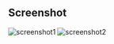 ## Screenshot
![screenshot1](http://7oxilx.com1.z0.glb.clouddn.com/shot1.png)
![screenshot2](http://7oxilx.com1.z0.glb.clouddn.com/shot2.png)
